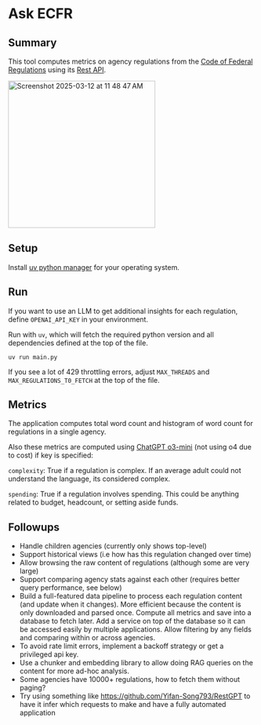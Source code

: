 # Ask ECFR

## Summary
This tool computes metrics on agency regulations from the [Code of Federal Regulations](https://www.ecfr.gov) using its [Rest API](https://www.ecfr.gov/developers/documentation/api/v1).

<img width="300" alt="Screenshot 2025-03-12 at 11 48 47 AM" src="https://github.com/user-attachments/assets/5537aaf8-772a-4779-b6c1-9cf42ab5e316" />

## Setup
Install [uv python manager](https://docs.astral.sh/uv/getting-started/installation) for your operating system.

## Run
If you want to use an LLM to get additional insights for each regulation, define `OPENAI_API_KEY` in your environment.

Run with `uv`, which will fetch the required python version and all dependencies defined at the top of the file.
```
uv run main.py
```

If you see a lot of 429 throttling errors, adjust `MAX_THREADS` and `MAX_REGULATIONS_T0_FETCH` at the top of the file.

## Metrics
The application computes total word count and histogram of word count for regulations in a single agency. 

Also these metrics are computed using [ChatGPT o3-mini](https://openai.com/index/openai-o3-mini/) (not using o4 due to cost) if key is specified:

`complexity`: True if a regulation is complex. If an average adult could not understand the language, its considered complex.

`spending`: True if a regulation involves spending. This could be anything related to budget, headcount, or setting aside funds.

## Followups
- Handle children agencies (currently only shows top-level)
- Support historical views (i.e how has this regulation changed over time)
- Allow browsing the raw content of regulations (although some are very large)
- Support comparing agency stats against each other (requires better query performance, see below)
- Build a full-featured data pipeline to process each regulation content (and update when it changes). More efficient because the content is only downloaded and parsed once. Compute all metrics and save into a database to fetch later. Add a service on top of the database so it can be accessed easily by multiple applications. Allow filtering by any fields and comparing within or across agencies.
- To avoid rate limit errors, implement a backoff strategy or get a privileged api key.
- Use a chunker and embedding library to allow doing RAG queries on the content for more ad-hoc analysis.
- Some agencies have 10000+ regulations, how to fetch them without paging?
- Try using something like https://github.com/Yifan-Song793/RestGPT to have it infer which requests to make and have a fully automated application
